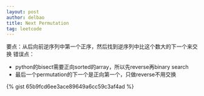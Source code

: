 ```yaml
---
layout: post
author: delbao
title: Next Permutation 
tag: leetcode
---
```


要点：从后向前逆序列中第一个正序，然后找到逆序列中比这个数大的下一个来交换
错误点：
 
- python的bisect需要正向sorted的array，所以先reverse再binary search
- 最后一个permutation的下一个是正向第一个，只做reverse不用交换

{% gist 65b9fcd6ee3ace89649a6cc59c3af4ad %}
